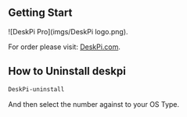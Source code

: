 ## Getting Start  
![DeskPi Pro](imgs/DeskPi logo.png).

For order please visit: [DeskPi.com](https://www.deskpi.com/).

## How to Uninstall deskpi 
```bash
DeskPi-uninstall 
```
And then select the number against to your OS Type.

